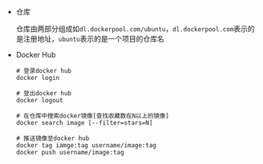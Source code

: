- 仓库

  仓库由两部分组成如`dl.dockerpool.com/ubuntu`，`dl.dockerpool.com`表示的是注册地址，`ubuntu`表示的是一个项目的仓库名

- Docker Hub

  ```shell
  # 登录docker hub
  docker login
  
  # 登出docker hub
  docker logout
  
  # 在仓库中搜索docker镜像[查找收藏数在N以上的镜像]
  docker search image [--filter=stars=N]
  
  # 推送镜像至docker hub
  docker tag iamge:tag username/image:tag
  docker push username/image:tag
  ```

  